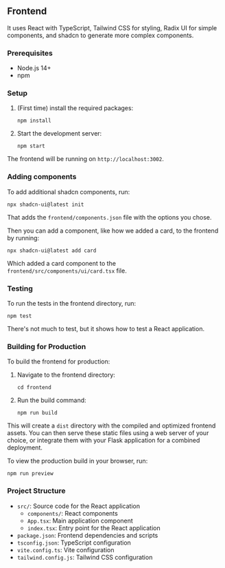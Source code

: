 ## Frontend

It uses React with TypeScript, Tailwind CSS for styling, Radix UI for simple components, and shadcn to generate more complex components.


### Prerequisites

- Node.js 14+
- npm


### Setup

1. (First time) install the required packages:
   ```
   npm install
   ```

2. Start the development server:
   ```
   npm start
   ```

The frontend will be running on `http://localhost:3002`.


### Adding components

To add additional shadcn components, run:

```
npx shadcn-ui@latest init
```

That adds the `frontend/components.json` file with the options you chose.

Then you can add a component, like how we added a card, to the frontend by running:

```
npx shadcn-ui@latest add card
```

Which added a card component to the `frontend/src/components/ui/card.tsx` file.


### Testing

To run the tests in the frontend directory, run:
```
npm test
```

There's not much to test, but it shows how to test a React application.


### Building for Production

To build the frontend for production:

1. Navigate to the frontend directory:
   ```
   cd frontend
   ```

2. Run the build command:
   ```
   npm run build
   ```

This will create a `dist` directory with the compiled and optimized frontend assets. You can then serve these static files using a web server of your choice, or integrate them with your Flask application for a combined deployment.

To view the production build in your browser, run:
```
npm run preview
```

### Project Structure

- `src/`: Source code for the React application
  - `components/`: React components
  - `App.tsx`: Main application component
  - `index.tsx`: Entry point for the React application
- `package.json`: Frontend dependencies and scripts
- `tsconfig.json`: TypeScript configuration
- `vite.config.ts`: Vite configuration
- `tailwind.config.js`: Tailwind CSS configuration 